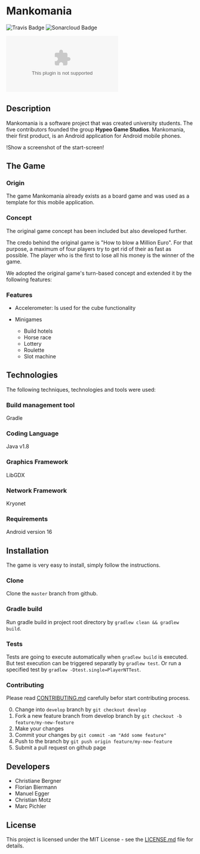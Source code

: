 # Mankomania
![Travis Badge](https://travis-ci.org/HYPEO/Mankomania.svg?branch=master)
![Sonarcloud Badge](https://sonarcloud.io/api/project_badges/measure?project=Mankomania&metric=alert_status)

![](./android/assets/hypeo.ai?raw=true "Hypeo Game Studios")

## Description
Mankomania is a software project that was created university students. The five contributors founded the group **Hypeo Game Studios**.
Mankomania, their first product, is an Android application for Android mobile phones. 

!Show a screenshot of the start-screen!

## The Game

### Origin
The game Mankomania already exists as a board game and was used as a template for this mobile application.

### Concept
The original game concept has been included but also developed further.

The credo behind the original game is "How to blow a Million Euro". For that purpose, a maximum of four players try to get rid of their as fast as possible. The player who is the first to lose all his money is the winner of the game.

We adopted the original game's turn-based concept and extended it by the following features:

### Features
* Accelerometer: Is used for the cube functionality
* Minigames

	+ Build hotels
	+ Horse race
	+ Lottery
	+ Roulette
	+ Slot machine

## Technologies
The following techniques, technologies and tools were used:

### Build management tool
Gradle

### Coding Language
Java v1.8

### Graphics Framework
LibGDX

### Network Framework
Kryonet

### Requirements
Android version 16

## Installation
The game is very easy to install, simply follow the instructions.

### Clone
Clone the `master` branch from github.

### Gradle build
Run gradle build in project root directory by `gradlew clean && gradlew build`.

### Tests
Tests are going to execute automatically when `gradlew build` is executed.
But test execution can be triggered separatly by `gradlew test`.
Or run a specified test by `gradlew -Dtest.single=PlayerNTTest`.

### Contributing
Please read [CONTRIBUTING.md](CONTRIBUTING.md) carefully befor start contributing process.

0. Change into `develop` branch by `git checkout develop`
1. Fork a new feature branch from develop branch by `git checkout -b feature/my-new-feature`
2. Make your changes
3. Commit your changes by `git commit -am "Add some feature"`
4. Push to the branch by `git push origin feature/my-new-feature`
5. Submit a pull request on github page

## Developers

* Christiane Bergner
* Florian Biermann
* Manuel Egger
* Christian Motz
* Marc Pichler

## License

This project is licensed under the MIT License - see the [LICENSE.md](LICENSE.md) file for details.

